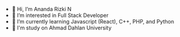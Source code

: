 - 👋 Hi, I’m Ananda Rizki N
- 👀 I’m interested in Full Stack Developer
- 🌱 I’m currently learning Javascript (React), C++, PHP, and Python
- 🏫 I'm study on Ahmad Dahlan University

<!---
Ndarz1/Ndarz1 is a ✨ special ✨ repository because its `README.md` (this file) appears on your GitHub profile.
You can click the Preview link to take a look at your changes.
--->
